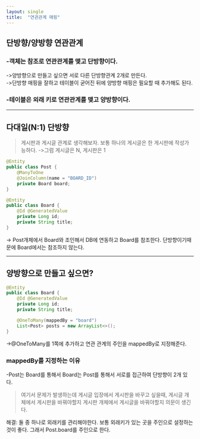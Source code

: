 ```yaml
---
layout: single
title:  "연관관계 매핑"
---
```


## 단방향/양방향 연관관계
### -객체는 참조로 연관관계를 맺고 단방향이다.  
 ->양방향으로 만들고 싶으면 서로 다른 단방향관계 2개로 만든다.  
 ->단방향 매핑을 잘하고 테이블이 굳어진 뒤에 양방향 매핑은 필요할 때 추가해도 된다.  
### -테이블은 외래 키로 연관관계를 맺고 양방향이다.
-----------------------------------------------

## 다대일(N:1) 단방향

>게시판과 게시글 관계로 생각해보자.
보통 하나의 게시글은 한 게시판에 작성가능하다.
->그럼 게시글은 N, 게시판은 1

```java
@Entity
public class Post {
    @ManyToOne
    @JoinColumn(name = "BOARD_ID")
    private Board board;
}

@Entity
public class Board {
    @Id @GeneratedValue
    private Long id;
    private String title;
}
```
-> Post개체에서 Board와 조인해서 DB에 연동하고 Board를 참조한다.
 단방향이기때문에 Board에서는 참조하지 않는다.
___

## 양방향으로 만들고 싶으면?
```java
@Entity
public class Board {
    @Id @GeneratedValue
    private Long id;
    private String title;

    @OneToMany(mappedBy = "board")
    List<Post> posts = new ArrayList<>();
}
```
->@OneToMany를 1쪽에 추가하고 연관 관계의 주인을 mappedBy로 지정해준다.

### mappedBy를 지정하는 이유  
-Post는 Board를 통해서 Board는 Post를 통해서 서로를 접근하여 단방향이 2개 있다.

> 여기서 문제가 발생하는데 게시글 입장에서 게시판을 바꾸고 싶을때, 게시글 개체에서 게시판을 바꿔야할지
게시판 개체에서 게시글을 바꿔야할지 의문이 생긴다. 

해결: 둘 중 하나로 외래키를 관리해야한다. 보통 외래키가 있는 곳을 주인으로 설정하는 것이 좋다. 그래서 Post.board를 주인으로 한다.


